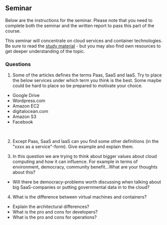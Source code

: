 ## Seminar

Below are the instructions for the seminar. Please note that you need to complete both the seminar and the written report to pass this part of the course.

This seminar will concentrate on cloud services and container technologies. Be sure to read the [study material](https://coursepress.lnu.se/kurs/systemadministrationii/part-1-service-models/study-material/) - but you may also find own resources to get deeper understanding of the topic.

### Questions

1. Some of the articles defines the terms Paas, SaaS and IaaS. Try to place the below services under which term you think is the best. Some maybe could be hard to place so be prepared to motivate your choice.
  * Google Drive
  * Wordpress.com
  * Amazon EC2
  * digitalocean.com
  * Amazon S3
  * Facebook
  <br>

2. Except Paas, SaaS and IaaS can you find some other definitions (in the "xxxx as a service"-form). Give example and explain them.

3. In this question we are trying to think about bigger values about cloud computing and how it can influence. For example in terms of environment, democracy, community benefit...What are your thoughts about this?
  - Will there be democracy-problems worth discussing when talking about big SaaS-companies or putting governmental data in to the cloud?

4. What is the difference between virtual machines and containers?
  - Explain the architectural differences?
  - What is the pro and cons for developers?
  - What is the pro and cons for operations?
